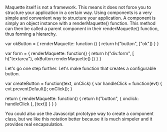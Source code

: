 Maquette itself is not a framework. 
This means it does not force you to structure your application in a certain way.
Using components is a very simple and convenient way to structure your application.
A component is simply an object instance with a renderMaquette() function.
This method can then be called a parent component in their renderMaquette() function,
thus forming a hierarchy.

var okButton = {
  renderMaquette: function () {
    return h("button", ["ok"])
  }
}

var form = {
  renderMaquette: function() {
    return h("div.form", [
      h("textarea"),
      okButton.renderMaquette()
    ])
  }
}

Let's go one step further. Let's make function that creates a configurable button.

var createButton = function(text, onClick) {
  var handleClick = function(evt) {
    evt.preventDefault();
    onClick();
  }

  return {
    renderMaquette: function() {
      return h("button", { onclick: handleClick }, [text])
    }
  }
}

You could also use the Javascript prototype way to create a component class, but we like this
notation better because it is much simpeler and it provides real encapsulation. 
